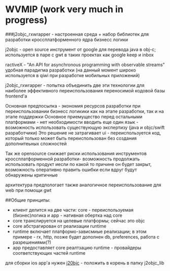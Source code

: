# WVMIP (work very much in progress)

###j2objc_rxwrapper - настроенная среда + набор библиотек для разработки кроссплатформенного ядра бизнесс логики

j2objc - open source инструмент от google для перевода java в obj-c; используется в паре с gwt в таких проектах как google keep и inbox

ractiveX - "An API for asynchronous programming with observable streams" удобная парадигма разработки (на данный момент широко используется в qiwi при разработке мобильных приложений)

j2objc_rxwrapper - попытка объединить две эти технологии для наиболее эффективного переиспользования переносимой кодовой базы frontend'a

Основная предпосылка - экономия ресурсов разработки при переиспользовании бизнесс логикики как на этапе разработки, так и на этапе поддержки
Основное приемущество перед остальными платформами - нет необходимости вводить еще один язык - возможность использовать существующую экспертизу (java и objc/swift разработчики)
Это решение не затрагивает ui - переиспользуется код, который только может быть переиспользован без создания дополнитеьных сложностей

Так же opensource снижает риски использования инструментов кроссплатформенной разработки- возможность продолжать использовать продукт иесли по какой то причине он будет закрыт, возможность оперативно править ошибки если вдруг будут обнаружены критичные

 архитектура предпологает также аналогичное переиспользование для web при помощи gwt

##Общие принципы:
- клиент делится на две части: core - переиспользуемая (бизнес)логика и app - нативная обертка над core
- core транслируется на целевые платформы; сейчас это objc
- core абстрагирован от реализации runtime
- runtime включает платформо-зависмиые реализации; в этом примере -  rx, http, позже будет дополнен db, preferences, работа с разрешениями(?)
- app предоставляет core реалтзацию runtime - провайдеры соответствующих частей runtime

для сборки ios app'a нужен [j20bjc](https://github.com/google/j2objc/releases) - положить в корень в папку j2objc_lib 

